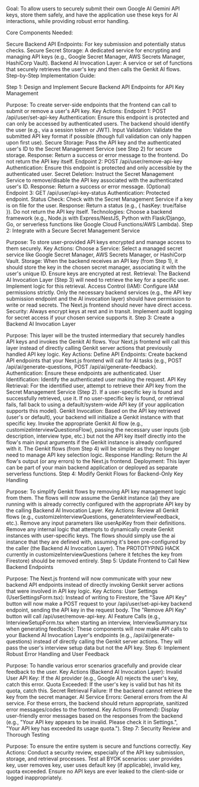 
Goal: To allow users to securely submit their own Google AI Gemini API keys, store them safely, and have the application use these keys for AI interactions, while providing robust error handling.

Core Components Needed:

Secure Backend API Endpoints: For key submission and potentially status checks.
Secure Secret Storage: A dedicated service for encrypting and managing API keys (e.g., Google Secret Manager, AWS Secrets Manager, HashiCorp Vault).
Backend AI Invocation Layer: A service or set of functions that securely retrieves the user's key and then calls the Genkit AI flows.
Step-by-Step Implementation Guide:

Step 1: Design and Implement Secure Backend API Endpoints for API Key Management

Purpose: To create server-side endpoints that the frontend can call to submit or remove a user's API key.
Key Actions:
Endpoint 1: POST /api/user/set-api-key
Authentication: Ensure this endpoint is protected and can only be accessed by authenticated users. The backend should identify the user (e.g., via a session token or JWT).
Input Validation: Validate the submitted API key format if possible (though full validation can only happen upon first use).
Secure Storage: Pass the API key and the authenticated user's ID to the Secret Management Service (see Step 2) for secure storage.
Response: Return a success or error message to the frontend. Do not return the API key itself.
Endpoint 2: POST /api/user/remove-api-key
Authentication: Ensure this endpoint is protected and only accessible by the authenticated user.
Secret Deletion: Instruct the Secret Management Service to remove/disable the API key associated with the authenticated user's ID.
Response: Return a success or error message.
(Optional) Endpoint 3: GET /api/user/api-key-status
Authentication: Protected endpoint.
Status Check: Check with the Secret Management Service if a key is on file for the user.
Response: Return a status (e.g., { hasKey: true/false }). Do not return the API key itself.
Technologies: Choose a backend framework (e.g., Node.js with Express/NestJS, Python with Flask/Django, Go, or serverless functions like Google Cloud Functions/AWS Lambda).
Step 2: Integrate with a Secure Secret Management Service

Purpose: To store user-provided API keys encrypted and manage access to them securely.
Key Actions:
Choose a Service: Select a managed secret service like Google Secret Manager, AWS Secrets Manager, or HashiCorp Vault.
Storage: When the backend receives an API key (from Step 1), it should store the key in the chosen secret manager, associating it with the user's unique ID. Ensure keys are encrypted at rest.
Retrieval: The Backend AI Invocation Layer (Step 3) will need to retrieve the key for a specific user. Implement logic for this retrieval.
Access Control (IAM): Configure IAM permissions strictly. Only the necessary backend services (e.g., the API key submission endpoint and the AI invocation layer) should have permission to write or read secrets. The Next.js frontend should never have direct access.
Security:
Always encrypt keys at rest and in transit.
Implement audit logging for secret access if your chosen service supports it.
Step 3: Create a Backend AI Invocation Layer

Purpose: This layer will be the trusted intermediary that securely handles API keys and invokes the Genkit AI flows. Your Next.js frontend will call this layer instead of directly calling Genkit server actions that previously handled API key logic.
Key Actions:
Define API Endpoints: Create backend API endpoints that your Next.js frontend will call for AI tasks (e.g., POST /api/ai/generate-questions, POST /api/ai/generate-feedback).
Authentication: Ensure these endpoints are authenticated.
User Identification: Identify the authenticated user making the request.
API Key Retrieval:
For the identified user, attempt to retrieve their API key from the Secret Management Service (Step 2).
If a user-specific key is found and successfully retrieved, use it.
If no user-specific key is found, or retrieval fails, fall back to using a default/system-wide API key (if your application supports this model).
Genkit Invocation:
Based on the API key retrieved (user's or default), your backend will initialize a Genkit instance with that specific key.
Invoke the appropriate Genkit AI flow (e.g., customizeInterviewQuestionsFlow), passing the necessary user inputs (job description, interview type, etc.) but not the API key itself directly into the flow's main input arguments if the Genkit instance is already configured with it.
The Genkit flows (from Step 4) will be simpler as they no longer need to manage API key selection logic.
Response Handling: Return the AI flow's output (or any errors) to the Next.js frontend.
Deployment: This layer can be part of your main backend application or deployed as separate serverless functions.
Step 4: Modify Genkit Flows for Backend-Only Key Handling

Purpose: To simplify Genkit flows by removing API key management logic from them. The flows will now assume the Genkit instance (ai) they are running with is already correctly configured with the appropriate API key by the calling Backend AI Invocation Layer.
Key Actions:
Review all Genkit flows (e.g., customizeInterviewQuestions, generateInterviewFeedback, etc.).
Remove any input parameters like userApiKey from their definitions.
Remove any internal logic that attempts to dynamically create Genkit instances with user-specific keys. The flows should simply use the ai instance that they are defined with, assuming it's been pre-configured by the caller (the Backend AI Invocation Layer).
The PROTOTYPING HACK currently in customizeInterviewQuestions (where it fetches the key from Firestore) should be removed entirely.
Step 5: Update Frontend to Call New Backend Endpoints

Purpose: The Next.js frontend will now communicate with your new backend API endpoints instead of directly invoking Genkit server actions that were involved in API key logic.
Key Actions:
User Settings (UserSettingsForm.tsx): Instead of writing to Firestore, the "Save API Key" button will now make a POST request to your /api/user/set-api-key backend endpoint, sending the API key in the request body. The "Remove API Key" button will call /api/user/remove-api-key.
AI Feature Calls (e.g., InterviewSetupForm.tsx when starting an interview, InterviewSummary.tsx when generating feedback): These components will now make API calls to your Backend AI Invocation Layer's endpoints (e.g., /api/ai/generate-questions) instead of directly calling the Genkit server actions. They will pass the user's interview setup data but not the API key.
Step 6: Implement Robust Error Handling and User Feedback

Purpose: To handle various error scenarios gracefully and provide clear feedback to the user.
Key Actions (Backend AI Invocation Layer):
Invalid User API Key: If the AI provider (e.g., Google AI) rejects the user's key, catch this error.
Quota Exceeded: If the user's key is valid but has hit its quota, catch this.
Secret Retrieval Failure: If the backend cannot retrieve the key from the secret manager.
AI Service Errors: General errors from the AI service.
For these errors, the backend should return appropriate, sanitized error messages/codes to the frontend.
Key Actions (Frontend):
Display user-friendly error messages based on the responses from the backend (e.g., "Your API key appears to be invalid. Please check it in Settings.", "Your API key has exceeded its usage quota.").
Step 7: Security Review and Thorough Testing

Purpose: To ensure the entire system is secure and functions correctly.
Key Actions:
Conduct a security review, especially of the API key submission, storage, and retrieval processes.
Test all BYOK scenarios: user provides key, user removes key, user uses default key (if applicable), invalid key, quota exceeded.
Ensure no API keys are ever leaked to the client-side or logged inappropriately.